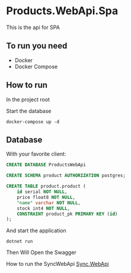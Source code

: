 # Products.WebApi.Spa

This is the api for SPA

## To run you need

- Docker
- Docker Compose


## How to run

In the project root

Start the database
```
docker-compose up -d
```

## Database

With your favorite client:

```sql
CREATE DATABASE ProductsWebApi
```

```sql
CREATE SCHEMA product AUTHORIZATION postgres;
```

```sql
CREATE TABLE product.product (
	id serial NOT NULL,
	price float8 NOT NULL,
	"name" varchar NOT NULL,
	stock int4 NOT NULL,
	CONSTRAINT product_pk PRIMARY KEY (id)
);
```

And start the application
```
dotnet run
```
Then Will Open the Swagger 

How to run the SyncWebApi
[Sync.WebApi](https://github.com/anologicon/Sync.WebApi)
